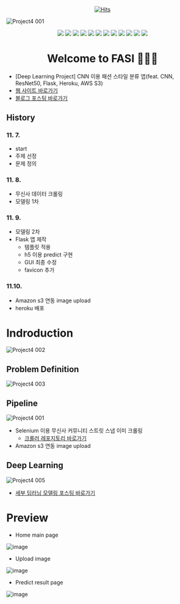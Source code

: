 <div align=center>

[![Hits](https://hits.seeyoufarm.com/api/count/incr/badge.svg?url=https%3A%2F%2Fgithub.com%2F6mini%2Ffasi&count_bg=%23AAAAAA&title_bg=%23555555&icon=&icon_color=%23E7E7E7&title=Hits&edge_flat=false)](https://github.com/6mini/fasi)

</div>

![Project4 001](https://user-images.githubusercontent.com/79494088/141001615-ad6d41ac-2b66-419f-9c9c-94eb166c7ae2.png)

<div align=center>

<img src="https://img.shields.io/badge/Keras-D00000?style=flat-square&logo=Keras&logoColor=white"/></a>
<img src="https://img.shields.io/badge/HTML5-E34F26?style=flat-square&logo=HTML5&logoColor=white"/></a>
<img src="https://img.shields.io/badge/TensorFlow-FF6F00?style=flat-square&logo=TensorFlow&logoColor=white"/></a>
<img src="https://img.shields.io/badge/Jupyter-F37626?style=flat-square&logo=Jupyter&logoColor=white"/></a>
<img src="https://img.shields.io/badge/JavaScript-F7DF1E?style=flat-square&logo=JavaScript&logoColor=white"/></a>
<img src="https://img.shields.io/badge/Selenium-43B02A?style=flat-square&logo=Selenium&logoColor=white"/></a>
<img src="https://img.shields.io/badge/Amazon S3-569A31?style=flat-square&logo=Amazon S3&logoColor=white"/></a>
<img src="https://img.shields.io/badge/Python-3776AB?style=flat-square&logo=Python&logoColor=white"/></a>
<img src="https://img.shields.io/badge/CSS3-1572B6?style=flat-square&logo=CSS3&logoColor=white"/></a>
<img src="https://img.shields.io/badge/Amazon AWS-232F3E?style=flat-square&logo=AmazonAWS&logoColor=white"/></a>
<img src="https://img.shields.io/badge/Heroku-430098?style=flat-square&logo=Heroku&logoColor=white"/></a>
<img src="https://img.shields.io/badge/Flask-000000?style=flat-square&logo=Flask&logoColor=white"/></a>



# Welcome to FASI 🙋🏻‍♂️

</div>

- [Deep Learning Project] CNN 이용 패션 스타일 분류 앱(feat. CNN, ResNet50, Flask, Heroku, AWS S3)
- [웹 사이트 바로가기](https://fasi.herokuapp.com/)
- [블로그 포스팅 바로가기](https://6mini.github.io/project/2021/11/13/fasi/)

## History

### 11. 7.
- start
- 주제 선정
- 문제 정의

### 11. 8.
- 무신사 데이터 크롤링
- 모델링 1차

### 11. 9.
- 모델링 2차
- Flask 앱 제작
  - 템플릿 적용
  - h5 이용 predict 구현
  - GUI 최종 수정
  - favicon 추가

### 11.10.
- Amazon s3 연동 image upload
- heroku 배포

# Indroduction

![Project4 002](https://user-images.githubusercontent.com/79494088/141001725-8cc430d4-f1f5-437e-96c9-9bec630dbf79.png)

## Problem Definition

![Project4 003](https://user-images.githubusercontent.com/79494088/141001889-df9f1841-e800-47cb-af97-924a3ef07470.png)

## Pipeline

![Project4 001](https://user-images.githubusercontent.com/79494088/141001016-8e6d6195-46ae-49e8-8296-3f03ae706615.png)

- Selenium 이용 무신사 커뮤니티 스트릿 스냅 이미 크롤링
  - [크롤러 레포지토리 바로가기](https://github.com/6mini/musinsa-snap-crawler)
- Amazon s3 연동 image upload

## Deep Learning

![Project4 005](https://user-images.githubusercontent.com/79494088/141001901-f840ad98-b149-4ed9-8fde-4791243efa0f.png)

- [세부 딥러닝 모델링 포스팅 바로가기](https://6mini.github.io/project/2021/11/14/fasi2/)

# Preview

- Home main page

![image](https://user-images.githubusercontent.com/79494088/141002523-2ac9e0b8-9f0c-4246-830f-9481cbbb68f5.png)

- Upload image

![image](https://user-images.githubusercontent.com/79494088/141002588-e4ade56a-b12d-4197-8c82-430ee45a7386.png)

- Predict result page

![image](https://user-images.githubusercontent.com/79494088/141002645-7b466eec-d4df-4d63-8306-47a30beae6bd.png)
